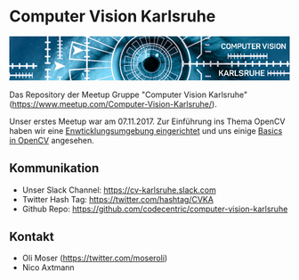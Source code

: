 # Computer Vision Karlsruhe

![meetup CV Karlsruhe](resources/images/meetup-banner.png)

Das Repository der Meetup Gruppe "Computer Vision Karlsruhe" (https://www.meetup.com/Computer-Vision-Karlsruhe/).

Unser erstes Meetup war am 07.11.2017. Zur Einführung ins Thema OpenCV haben wir eine 
[Enwticklungsumgebung eingerichtet](docs/computer-vision-dev-env-einrichten.md) und uns einige 
[Basics in OpenCV](docs/CV_KA_Meetup_1_7_November_2017/opencv-introduction/1_OpenCV_Introduction.ipynb) angesehen. 


## Kommunikation

* Unser Slack Channel: https://cv-karlsruhe.slack.com
* Twitter Hash Tag: https://twitter.com/hashtag/CVKA
* Github Repo: https://github.com/codecentric/computer-vision-karlsruhe

## Kontakt

* Oli Moser (https://twitter.com/moseroli)
* Nico Axtmann

